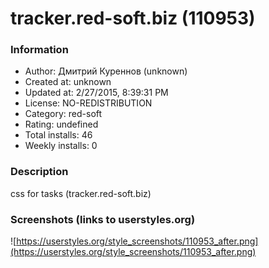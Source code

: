 # tracker.red-soft.biz (110953)

### Information
- Author: Дмитрий Куреннов (unknown)
- Created at: unknown
- Updated at: 2/27/2015, 8:39:31 PM
- License: NO-REDISTRIBUTION
- Category: red-soft
- Rating: undefined
- Total installs: 46
- Weekly installs: 0


### Description
css for tasks (tracker.red-soft.biz)


### Screenshots (links to userstyles.org)
![https://userstyles.org/style_screenshots/110953_after.png](https://userstyles.org/style_screenshots/110953_after.png)



